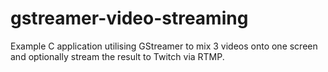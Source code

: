 # gstreamer-video-streaming
Example C application utilising GStreamer to mix 3 videos onto one screen and optionally stream the result to Twitch via RTMP.
